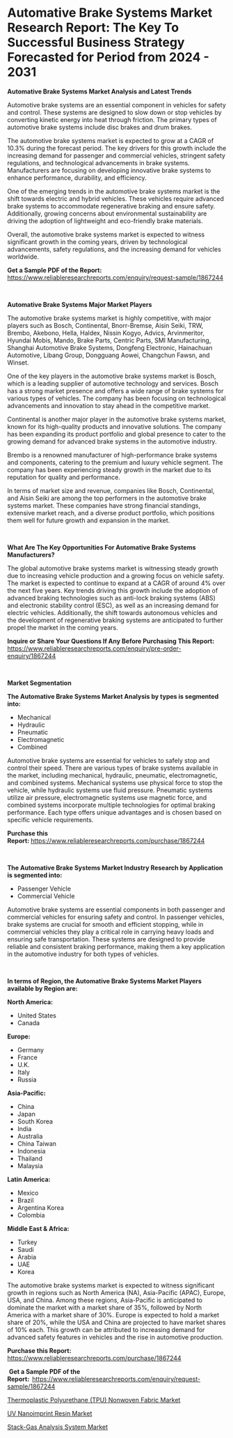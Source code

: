 <p><h1>Automative Brake Systems Market Research Report: The Key To Successful Business Strategy Forecasted for Period from 2024 - 2031</h1></p><p><strong>Automative Brake Systems Market Analysis and Latest Trends</strong></p>
<p><p>Automotive brake systems are an essential component in vehicles for safety and control. These systems are designed to slow down or stop vehicles by converting kinetic energy into heat through friction. The primary types of automotive brake systems include disc brakes and drum brakes.</p><p>The automotive brake systems market is expected to grow at a CAGR of 10.3% during the forecast period. The key drivers for this growth include the increasing demand for passenger and commercial vehicles, stringent safety regulations, and technological advancements in brake systems. Manufacturers are focusing on developing innovative brake systems to enhance performance, durability, and efficiency.</p><p>One of the emerging trends in the automotive brake systems market is the shift towards electric and hybrid vehicles. These vehicles require advanced brake systems to accommodate regenerative braking and ensure safety. Additionally, growing concerns about environmental sustainability are driving the adoption of lightweight and eco-friendly brake materials.</p><p>Overall, the automotive brake systems market is expected to witness significant growth in the coming years, driven by technological advancements, safety regulations, and the increasing demand for vehicles worldwide.</p></p>
<p><strong>Get a Sample PDF of the Report:&nbsp;</strong> <a href="https://www.reliableresearchreports.com/enquiry/request-sample/1867244">https://www.reliableresearchreports.com/enquiry/request-sample/1867244</a></p>
<p>&nbsp;</p>
<p><strong>Automative Brake Systems Major Market Players</strong></p>
<p><p>The automotive brake systems market is highly competitive, with major players such as Bosch, Continental, Bnorr-Bremse, Aisin Seiki, TRW, Brembo, Akebono, Hella, Haldex, Nissin Kogyo, Advics, Arvinmeritor, Hyundai Mobis, Mando, Brake Parts, Centric Parts, SMI Manufacturing, Shanghai Automotive Brake Systems, Dongfeng Electronic, Hainachuan Automotive, Libang Group, Dongguang Aowei, Changchun Fawsn, and Winset.</p><p>One of the key players in the automotive brake systems market is Bosch, which is a leading supplier of automotive technology and services. Bosch has a strong market presence and offers a wide range of brake systems for various types of vehicles. The company has been focusing on technological advancements and innovation to stay ahead in the competitive market.</p><p>Continental is another major player in the automotive brake systems market, known for its high-quality products and innovative solutions. The company has been expanding its product portfolio and global presence to cater to the growing demand for advanced brake systems in the automotive industry.</p><p>Brembo is a renowned manufacturer of high-performance brake systems and components, catering to the premium and luxury vehicle segment. The company has been experiencing steady growth in the market due to its reputation for quality and performance.</p><p>In terms of market size and revenue, companies like Bosch, Continental, and Aisin Seiki are among the top performers in the automotive brake systems market. These companies have strong financial standings, extensive market reach, and a diverse product portfolio, which positions them well for future growth and expansion in the market.</p></p>
<p>&nbsp;</p>
<p><strong>What Are The Key Opportunities For Automative Brake Systems Manufacturers?</strong></p>
<p><p>The global automotive brake systems market is witnessing steady growth due to increasing vehicle production and a growing focus on vehicle safety. The market is expected to continue to expand at a CAGR of around 4% over the next five years. Key trends driving this growth include the adoption of advanced braking technologies such as anti-lock braking systems (ABS) and electronic stability control (ESC), as well as an increasing demand for electric vehicles. Additionally, the shift towards autonomous vehicles and the development of regenerative braking systems are anticipated to further propel the market in the coming years.</p></p>
<p><strong>Inquire or Share Your Questions If Any Before Purchasing This Report:</strong> <a href="https://www.reliableresearchreports.com/enquiry/pre-order-enquiry/1867244">https://www.reliableresearchreports.com/enquiry/pre-order-enquiry/1867244</a></p>
<p>&nbsp;</p>
<p><strong>Market Segmentation</strong></p>
<p><strong>The Automative Brake Systems Market Analysis by types is segmented into:</strong></p>
<p><ul><li>Mechanical</li><li>Hydraulic</li><li>Pneumatic</li><li>Electromagnetic</li><li>Combined</li></ul></p>
<p><p>Automotive brake systems are essential for vehicles to safely stop and control their speed. There are various types of brake systems available in the market, including mechanical, hydraulic, pneumatic, electromagnetic, and combined systems. Mechanical systems use physical force to stop the vehicle, while hydraulic systems use fluid pressure. Pneumatic systems utilize air pressure, electromagnetic systems use magnetic force, and combined systems incorporate multiple technologies for optimal braking performance. Each type offers unique advantages and is chosen based on specific vehicle requirements.</p></p>
<p><strong>Purchase this Report:&nbsp;</strong><a href="https://www.reliableresearchreports.com/purchase/1867244">https://www.reliableresearchreports.com/purchase/1867244</a></p>
<p>&nbsp;</p>
<p><strong>The Automative Brake Systems Market Industry Research by Application is segmented into:</strong></p>
<p><ul><li>Passenger Vehicle</li><li>Commercial Vehicle</li></ul></p>
<p><p>Automotive brake systems are essential components in both passenger and commercial vehicles for ensuring safety and control. In passenger vehicles, brake systems are crucial for smooth and efficient stopping, while in commercial vehicles they play a critical role in carrying heavy loads and ensuring safe transportation. These systems are designed to provide reliable and consistent braking performance, making them a key application in the automotive industry for both types of vehicles.</p></p>
<p>&nbsp;</p>
<p><strong>In terms of Region, the Automative Brake Systems Market Players available by Region are:</strong></p>
<p>
    <p> <strong> North America: </strong>
        <ul>
            <li>United States</li>
            <li>Canada</li>
        </ul>
        </p> 
    <p> <strong> Europe: </strong>
        <ul>
            <li>Germany</li>
            <li>France</li>
            <li>U.K.</li>
            <li>Italy</li>
            <li>Russia</li>
        </ul>
        </p> 
    <p> <strong> Asia-Pacific: </strong>
        <ul>
            <li>China</li>
            <li>Japan</li>
            <li>South Korea</li>
            <li>India</li>
            <li>Australia</li>
            <li>China Taiwan</li>
            <li>Indonesia</li>
            <li>Thailand</li>
            <li>Malaysia</li>
        </ul>
        </p> 
    <p> <strong> Latin America: </strong>
        <ul>
            <li>Mexico</li>
            <li>Brazil</li>
            <li>Argentina Korea</li>
            <li>Colombia</li>
        </ul>
        </p> 
    <p> <strong> Middle East & Africa: </strong>
        <ul>
            <li>Turkey</li>
            <li>Saudi</li>
            <li>Arabia</li>
            <li>UAE</li>
            <li>Korea</li>
        </ul>
    </p>
    </p>
<p><p>The automotive brake systems market is expected to witness significant growth in regions such as North America (NA), Asia-Pacific (APAC), Europe, USA, and China. Among these regions, Asia-Pacific is anticipated to dominate the market with a market share of 35%, followed by North America with a market share of 30%. Europe is expected to hold a market share of 20%, while the USA and China are projected to have market shares of 10% each. This growth can be attributed to increasing demand for advanced safety features in vehicles and the rise in automotive production.</p></p>
<p><strong>Purchase this Report: </strong><a href="https://www.reliableresearchreports.com/purchase/1867244">https://www.reliableresearchreports.com/purchase/1867244</a></p>
<p>&nbsp;<strong>Get a Sample PDF of the Report:&nbsp;&nbsp;</strong><a href="https://www.reliableresearchreports.com/enquiry/request-sample/1867244">https://www.reliableresearchreports.com/enquiry/request-sample/1867244</a></p>
<p><strong></strong></p>
<p><p><a href="https://view.publitas.com/reportprime-1/thermoplastic-polyurethane-tpu-nonwoven-fabric-market-size-share-trends-analysis-report-by-application-regional-outlook-competitive-strategies-and-segment-forecasts-2023-2030/">Thermoplastic Polyurethane (TPU) Nonwoven Fabric Market</a></p><p><a href="https://view.publitas.com/reportprime-1/uv-nanoimprint-resin-market-challenges-opportunities-and-growth-drivers-and-major-market-players-forecasted-for-period-from-2023-2030/">UV Nanoimprint Resin Market</a></p><p><a href="https://view.publitas.com/reportprime-1/stack-gas-analysis-system-market-size-growth-and-forecast-from-2023-2030/">Stack-Gas Analysis System Market</a></p></p>